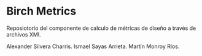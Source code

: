 # Birch Metrics
Reposiotorio del componente de calculo de métricas de diseño a través de archivos XMI.

Alexander Silvera Charris.
Ismael Sayas Arrieta.
Martín Monroy Ríos.
